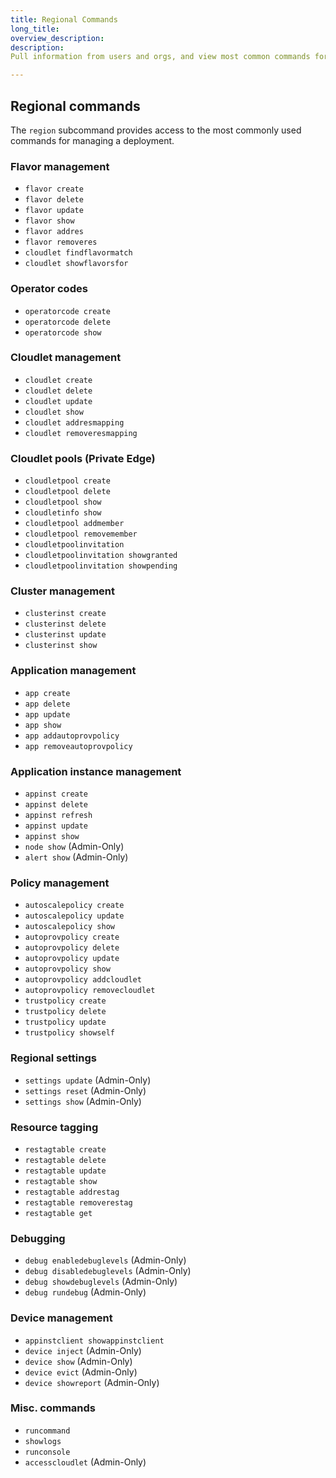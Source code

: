 ```yaml
---
title: Regional Commands
long_title: 
overview_description: 
description: 
Pull information from users and orgs, and view most common commands for deployment

---
```


## Regional commands

The `region` subcommand provides access to the most commonly used commands for managing a deployment.

### Flavor management

- `flavor create`
- `flavor delete`
- `flavor update`
- `flavor show`
- `flavor addres`
- `flavor removeres`
- `cloudlet findflavormatch`
- `cloudlet showflavorsfor`

### Operator codes

- `operatorcode create`
- `operatorcode delete`
- `operatorcode show`

### Cloudlet management

- `cloudlet create`
- `cloudlet delete`
- `cloudlet update`
- `cloudlet show`
- `cloudlet addresmapping`
- `cloudlet removeresmapping`

### Cloudlet pools (Private Edge)

- `cloudletpool create`
- `cloudletpool delete`
- `cloudletpool show`
- `cloudletinfo show`
- `cloudletpool addmember`
- `cloudletpool removemember`
- `cloudletpoolinvitation`
- `cloudletpoolinvitation showgranted`
- `cloudletpoolinvitation showpending`

### Cluster management

- `clusterinst create`
- `clusterinst delete`
- `clusterinst update`
- `clusterinst show`

### Application management

- `app create`
- `app delete`
- `app update`
- `app show`
- `app addautoprovpolicy`
- `app removeautoprovpolicy`

### Application instance management

- `appinst create`
- `appinst delete`
- `appinst refresh`
- `appinst update`
- `appinst show`
- `node show` (Admin-Only)
- `alert show` (Admin-Only)

### Policy management

- `autoscalepolicy create`
- `autoscalepolicy update`
- `autoscalepolicy show`
- `autoprovpolicy create`
- `autoprovpolicy delete`
- `autoprovpolicy update`
- `autoprovpolicy show`
- `autoprovpolicy addcloudlet`
- `autoprovpolicy removecloudlet`
- `trustpolicy create`
- `trustpolicy delete`
- `trustpolicy update`
- `trustpolicy showself`

### Regional settings

- `settings update` (Admin-Only)
- `settings reset` (Admin-Only)
- `settings show` (Admin-Only)

### Resource tagging

- `restagtable create`
- `restagtable delete`
- `restagtable update`
- `restagtable show`
- `restagtable addrestag`
- `restagtable removerestag`
- `restagtable get`

### Debugging

- `debug enabledebuglevels` (Admin-Only)
- `debug disabledebuglevels` (Admin-Only)
- `debug showdebuglevels` (Admin-Only)
- `debug rundebug` (Admin-Only)

### Device management

- `appinstclient showappinstclient`
- `device inject` (Admin-Only)
- `device show` (Admin-Only)
- `device evict` (Admin-Only)
- `device showreport` (Admin-Only)

### Misc. commands

- `runcommand`
- `showlogs`
- `runconsole`
- `accesscloudlet` (Admin-Only)

